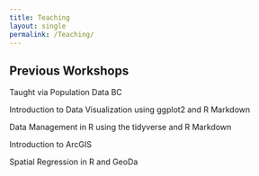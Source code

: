 ```yaml
---
title: Teaching
layout: single
permalink: /Teaching/
---
```


## Previous Workshops

Taught via Population Data BC

Introduction to Data Visualization using ggplot2 and R Markdown

Data Management in R using the tidyverse and R Markdown

Introduction to ArcGIS

Spatial Regression in R and GeoDa

